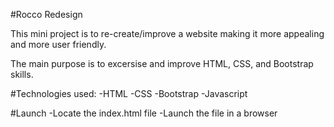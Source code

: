 #Rocco Redesign 

This mini project is to re-create/improve a website making it more appealing and more user friendly. 

The main purpose is to excersise and improve HTML, CSS, and Bootstrap skills. 

#Technologies used: 
-HTML 
-CSS 
-Bootstrap 
-Javascript  

#Launch 
-Locate the index.html file 
-Launch the file in a browser

